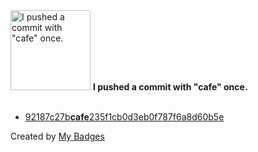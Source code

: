 <img src="https://my-badges.github.io/my-badges/cafe-commit.png" alt="I pushed a commit with &quot;cafe&quot; once." title="I pushed a commit with &quot;cafe&quot; once." width="128">
<strong>I pushed a commit with &quot;cafe&quot; once.</strong>
<br><br>

- <a href="https://github.com/peanuts735/GHchart/commit/92187c27bcafe235f1cb0d3eb0f787f6a8d60b5e">92187c27b<strong>cafe</strong>235f1cb0d3eb0f787f6a8d60b5e</a>


Created by <a href="https://github.com/my-badges/my-badges">My Badges</a>